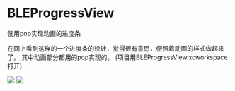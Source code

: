# BLEProgressView
使用pop实现动画的进度条

在网上看到这样的一个进度条的设计，觉得很有意思，便照着动画的样式做起来了。
其中动画部分都用的pop实现的。
(项目用BLEProgressView.xcworkspace打开)

![](https://raw.githubusercontent.com/blueeee/BLEProgressView/master/Images/fail.gif)   ![](https://raw.githubusercontent.com/blueeee/BLEProgressView/master/Images/success.gif)
